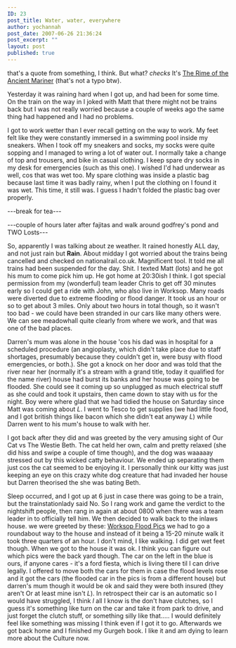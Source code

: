 ```yaml
---
ID: 23
post_title: Water, water, everywhere
author: yochannah
post_date: 2007-06-26 21:36:24
post_excerpt: ""
layout: post
published: true
---
```

that's a quote from something, I think. But what? *checks* It's <a href="http://etext.virginia.edu/stc/Coleridge/poems/Rime_Ancient_Mariner.html">The Rime of the Ancient Mariner</a> (that's not a typo btw).

Yesterday it was raining hard when I got up, and had been for some time. On the train on the way in I joked with Matt that there might not be trains back but I was not really worried because a couple of weeks ago the same thing had happened and I had no problems.

I got to work wetter than I ever recall getting on the way to work. My feet felt like they were constantly immersed in a swimming pool inside my sneakers. When I took off my sneakers and socks, my socks were quite sopping and I managed to wring a lot of water out.  I normally take a change of top and trousers, and bike in casual clothing. I keep spare dry socks in my desk for emergencies (such as this one). I wished I'd had underwear as well, cos that was wet too. My spare clothing was inside a plastic bag because last time it was badly rainy, when I put the clothing on I found it was wet. This time, it still was. I guess I hadn't folded the plastic bag over properly.

---break for tea---

---couple of hours later after fajitas and walk around godfrey's pond and TWO Losts---

So, apparently I was talking about ze weather. It rained honestly ALL day, and not just rain but <strong>Rain</strong>. About midday I got worried about the trains being cancelled and checked on nationalrail.co.uk. Magnificent tool. It told me all trains had been suspended for the day. Shit. I texted Matt (lots) and he got his mum to come pick him up. He got home at 20:30ish I think. I got special permission from my (wonderful) team leader Chris to get off 30 minutes early so I could get a ride with John, who also live in Worksop. Many roads were diverted due to extreme flooding or flood danger. It took us an hour or so to get about 3 miles. Only about two hours in total though, so it wasn't too bad - we could have been stranded in our cars like many others were. We can see meadowhall quite clearly from where we work, and that was one of the bad places.

Darren's mum was alone in the house 'cos his dad was in hospital for a scheduled procedure (an angioplasty, which didn't take place due to staff shortages, presumably because they couldn't get in, were busy with flood emergencies, or both.). She got a knock on her door and was told that the river near her (normally it's a stream with a grand title, today it qualified for the name river) house had burst its banks and her house was going to be flooded. She could see it coming up so unplugged as much electrical stuff as she could and took it upstairs, then came down to stay with us for the night. Boy were where glad that we had tidied the house on Saturday since Matt was coming about *L*. I went to Tesco to get supplies (we had little food, and I got british things like bacon which she didn't eat anyway *L*) while Darren went to his mum's house to walk with her.

I got back after they did and was greeted by the very amusing sight of  Our Cat vs The Westie Beth. The cat held her own, calm and pretty relaxed (she did hiss and swipe a couple of time though), and the dog was waaaaay stressed out by this wicked catty behaviour. We ended up separating them just cos the cat seemed to be enjoying it. I personally think our kitty was just keeping an eye on this crazy white dog creature that had invaded her house but Darren theorised the she was bating Beth.

Sleep occurred, and I got up at 6 just in case there was going to be a train, but the trainstationlady said No. So I rang work and game the verdict to the nightshift people, then rang in again at about 0800 when there was a team leader in to officially tell him. We then decided to walk back to the inlaws house. we were greeted by these: <a href="http://www.catwithnoname.com/photos/flood">Worksop Flood Pics</a> we had to go a roundabout way to the house and instead of it being a 15-20 minute walk it took three quarters of an hour. I don't mind, I like walking. I did get wet feet though. When we got to the house it was ok. I think you can figure out which pics were the back yard though. The car on the left in the blue is ours, if anyone cares - it's a ford fiesta, which is living there til I can drive legally. I offered to move both the cars for them in case the flood levels rose and it got the cars (the flooded car in the pics is from a different house) but darren's mum though it would be ok and said they were both insured (they aren't Or at least mine isn't *L*). In retrospect their car is an automatic so I would have struggled, I think *l* all I know is the don't have clutches, so I guess it's something like turn on the car and take it from park to drive, and just forget the clutch stuff, or something silly like that..... I would definitely feel like something was missing I think even if I got it to go. 
Afterwards we got back home and I finished my Gurgeh book. I like it and am dying to learn more about the Culture now.